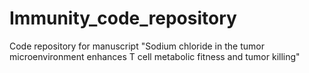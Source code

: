 # Immunity_code_repository
Code repository for manuscript "Sodium chloride in the tumor microenvironment enhances T cell metabolic fitness and tumor killing"
